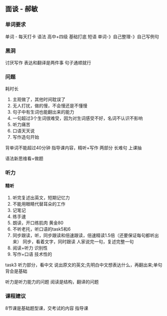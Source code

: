 ## 面谈 - 郝敏

### 单词要求

单词 - 每天打卡
语法
高中+四级 基础打底
短语
单词-》自己整理-》自己写例句

### 黑洞

讨厌写作
表达和翻译是两件事
句子通顺就行

### 问题

耗时长
1. 主观做了，其他时间耽误了
2. 无人打扰，做的慢，不会慢还是不懂慢
3. 句子中有生词也能翻出来的能力
4. 一句超过3个生词很难受，因为对生词感受不好，名词不认识不影响
5. 听力痛苦
6. 口语天天说
7. 写作造句开始

背单词不能超过40分钟
指导课内容，精听+写作 两部分
长难句 上课抽

语法新思维看+做题

### 听力

#### 精听

1. 听完复述出英文，短期记忆力
2. 不能用眼睛代替耳朵的工作
3. 记笔记
4. 练手速
5. 朗读，开口练肌肉 黄金80
6. 不听老托，听口语的task5和6
7. 同步跟读，听，同步跟读和倍速跟读，倍速精读1.5倍（还要保证每句都听出来）
   同步，看着文字，同时跟读
   人家说完一句，复述完整一句
8. 阅读+听力 识别性
9. 写作+口语 技术性的

task3 听力部分，看中文 说出原文的英文;先明白中文想表达什么，再翻出来;单句背会是基础

听力是听力能力的问题
阅读是结构，翻译的问题

### 课程建议

8节课是基础题型课，交考试的内容
指导课
